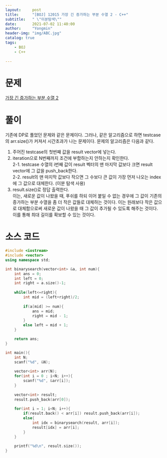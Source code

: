 ```yaml
---
layout:     post
title:      "[BOJ] 12015 가장 긴 증가하는 부분 수열 2 - C++"
subtitle:   " \"이분탐색\""
date:       2021-07-02 11:40:00
author:     "Yongmin"
header-img: "img/ABC.jpg"
catalog: true
tags:
    - BOJ
    - C++
  
---
```


# 문제
[가장 긴 증가하는 부분 수열 2](https://www.acmicpc.net/problem/12015)

# 풀이
기존에 DP로 풀었던 문제와 같은 문제이다. 그러나, 같은 알고리즘으로 하면 testcase의 arr.size()가 커져서 시간초과가 나는 문제이다.
문제의 알고리즘은 다음과 같다.
1. 주어진 testcase의 첫번째 값을 result vector에 넣는다.  
3. iteration으로 N번째까지 조건에 부합하는지 안하는지 확인한다.  
2-1. testcase 수열의 i번째 값이 result 벡터의 맨 마지막 값보다 크면 result vector에 그 값을 push_back한다.  
2-2. result의 맨 마지막 값보다 작으면 그 수보다 큰 값이 가장 먼저 나오는 index에 그 값으로 대체한다. (이분 탐색 사용)  
3. result.size()로 정답 출력한다.  
이는, 새로운 값이 나왔을 때, 푸쉬를 하되 이어 붙일 수 없는 경우에 그 값이 기존의 증가하는 부분 수열을 좀 더 작은 값들로 대체하는 것이다. 이는 원래보다 작은 값으로 대체함으로써 새로운 값이 나왔을 때
그 값이 추가될 수 있도록 해주는 것이다. 이를 통해 최대 길이를 확보할 수 있는 것이다.  

# 소스 코드

```c++
#include <iostream>
#include <vector>
using namespace std;

int binarysearch(vector<int> &a, int num){
    int ans = 0;
    int left = 0;
    int right = a.size()-1;
    
    while(left<=right){
        int mid = (left+right)/2;
        
        if(a[mid] >= num){
            ans = mid;
            right = mid - 1;
        }
        else left = mid + 1;
    }

    return ans;
}

int main(){
    int N;
    scanf("%d", &N);
    
    vector<int> arr(N);
    for(int i = 0 ; i<N; i++){
        scanf("%d", &arr[i]);
    }
    
    vector<int> result;
    result.push_back(arr[0]);
    
    for(int i = 1; i<N; i++){
        if(result.back() < arr[i]) result.push_back(arr[i]);
        else{
            int idx = binarysearch(result, arr[i]);
            result[idx] = arr[i];
        }
    }
    
    printf("%d\n", result.size());
}
```
